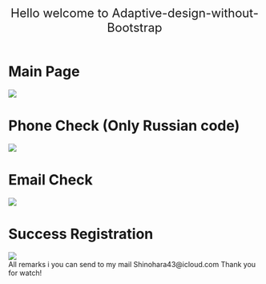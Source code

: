 <html>
  <header>
    <span style="font-size:18pt;">Hello welcome to Adaptive-design-without-Bootstrap
      
</span>
  </header>
<div style="">
<h1>Main Page</h1>
<img src="https://github.com/ShineBulate/HTML-CSS-JS-REGISTRATION-FORM/assets/89338809/f27d77d4-8097-4d63-ad27-dba7a11ba439/">
</div>
<div style="">
<h1>Phone Check (Only Russian code)</h1>
  <img src="https://github.com/ShineBulate/adaptive-design-without-Boostrap/assets/89338809/9d8f4ab2-ff07-40c0-b927-59b5711137b8/">
  <h1>Email Check</h1>
  <img src="https://github.com/ShineBulate/adaptive-design-without-Boostrap/assets/89338809/38426401-828e-49dd-88c4-5a397e9a7ec3/">
</div>
<div style="">
<h1>Success Registration</h1>
  <img src="https://github.com/ShineBulate/adaptive-design-without-Boostrap/assets/89338809/ea37084b-7ad8-4686-ba60-235748a8d8d3/">
</div>
<span style="forn-size:16pt;">
  All remarks i you can send to my mail Shinohara43@icloud.com
  Thank you for watch!
</span>
</div>
</html>
